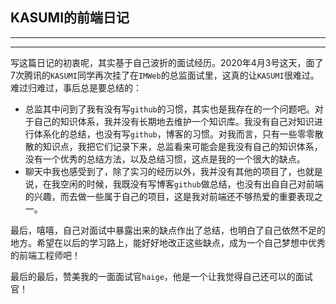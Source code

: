 ## KASUMI的前端日记

----

-----

写这篇日记的初衷呢，其实基于自己波折的面试经历。2020年4月3号这天，面了7次腾讯的`KASUMI`同学再次挂了在`IMWeb`的总监面试里，这真的让`KASUMI`很难过。难过归难过，事后总是要总结的：

* 总监其中问到了我有没有写`github`的习惯，其实也是我存在的一个问题吧。对于自己的知识体系，我并没有长期地去维护一个知识库。我没有自己对知识进行体系化的总结，也没有写`github`，博客的习惯。对我而言，只有一些零零散散的知识点，我把它们记录下来，总监看来可能会是我没有自己的知识体系，没有一个优秀的总结方法，以及总结习惯，这点是我的一个很大的缺点。
* 聊天中我也感受到了，除了实习的经历以外，我并没有其他的项目了，也就是说，在我空闲的时候，我既没有写博客`github`做总结，也没有出自自己对前端的兴趣，而去做一些属于自己的项目，这是我对前端还不够热爱的重要表现之一。

最后，嘻嘻，自己对面试中暴露出来的缺点作出了总结，也明白了自己依然不足的地方。希望在以后的学习路上，能好好地改正这些缺点，成为一个自己梦想中优秀的前端工程师吧！

最后的最后，赞美我的一面面试官`haige`，他是一个让我觉得自己还可以的面试官！

​    